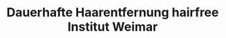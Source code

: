 ---
title: "Dauerhafte Haarentfernung hairfree Institut Weimar"
url: /weimar/dauerhafte-haarentfernung-hairfree-institut-weimar/
shop: Kosmetik
---